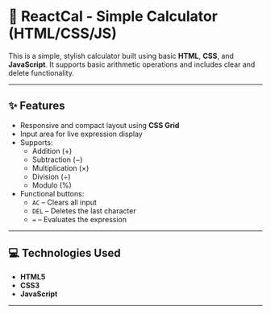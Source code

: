 # 🧮 ReactCal - Simple Calculator (HTML/CSS/JS)

This is a simple, stylish calculator built using basic **HTML**, **CSS**, and **JavaScript**. It supports basic arithmetic operations and includes clear and delete functionality.

---


## ✨ Features

- Responsive and compact layout using **CSS Grid**
- Input area for live expression display
- Supports:
  - Addition (+)
  - Subtraction (−)
  - Multiplication (×)
  - Division (÷)
  - Modulo (%)
- Functional buttons:
  - `AC` – Clears all input
  - `DEL` – Deletes the last character
  - `=` – Evaluates the expression

---

## 💻 Technologies Used

- **HTML5**
- **CSS3**
- **JavaScript**

---

